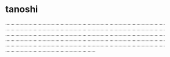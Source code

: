 # tanoshi

..................................................................................................................................................................................................................................................................................................................................................................................................................................................................................................................................................................................................................................................................................................................